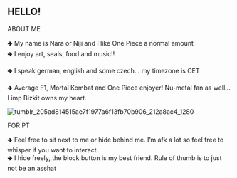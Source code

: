 HELLO\!  
---

ABOUT ME

🢂 My name is Nara or Niji and I like One Piece a normal amount  
🢂 I enjoy art, seals, food and music\!\!

🢂 I speak german, english and some czech… my timezone is CET

🢂 Average F1, Mortal Kombat and One Piece enjoyer\! Nu-metal fan as well… Limp Bizkit owns my heart.

![tumblr_205ad814515ae7f1977a6f13fb70b906_212a8ac4_1280](https://github.com/user-attachments/assets/cb1966d9-1d5a-4809-b67f-f5f55d4083c6)

FOR PT

🢂 Feel free to sit next to me or hide behind me. I’m afk a lot so feel free to whisper if you want to interact.  
🢂 I hide freely, the block button is my best friend. Rule of thumb is to just not be an asshat   



